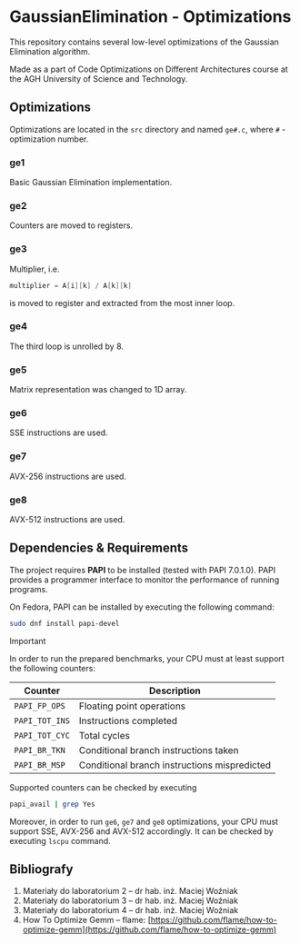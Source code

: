 # GaussianElimination - Optimizations

This repository contains several low-level optimizations of the Gaussian Elimination algorithm.

Made as a part of Code Optimizations on Different Architectures course
at the AGH University of Science and Technology.

## Optimizations

Optimizations are located in the `src` directory and named `ge#.c`, where `#` - optimization number.

### ge1

Basic Gaussian Elimination implementation.

### ge2

Counters are moved to registers.

### ge3

Multiplier, i.e.

```c
multiplier = A[i][k] / A[k][k]
```

is moved to register and extracted from the most inner loop.

### ge4

The third loop is unrolled by 8.

### ge5

Matrix representation was changed to 1D array.

### ge6

SSE instructions are used.

### ge7

AVX-256 instructions are used.

### ge8

AVX-512 instructions are used.

## Dependencies & Requirements

The project requires **PAPI** to be installed (tested with PAPI 7.0.1.0).
PAPI provides a programmer interface to monitor the performance of running programs.

On Fedora, PAPI can be installed by executing the following command:

```bash
sudo dnf install papi-devel
```

> [!IMPORTANT]
> In order to run the prepared benchmarks, your CPU must at least support the following counters:
> 
> | Counter        | Description                                  |
> |----------------|----------------------------------------------|
> | `PAPI_FP_OPS`  | Floating point operations                    |
> | `PAPI_TOT_INS` | Instructions completed                       |
> | `PAPI_TOT_CYC` | Total cycles                                 |
> | `PAPI_BR_TKN`  | Conditional branch instructions taken        |
> | `PAPI_BR_MSP`  | Conditional branch instructions mispredicted |
> 
> Supported counters can be checked by executing
> ```bash
> papi_avail | grep Yes
> ```
> 
> Moreover, in order to run `ge6`, `ge7` and `ge8` optimizations,
> your CPU must support SSE, AVX-256 and AVX-512 accordingly.
> It can be checked by executing `lscpu` command.

## Bibliografy

1. Materiały do laboratorium 2 – dr hab. inż. Maciej Woźniak
2. Materiały do laboratorium 3 – dr hab. inż. Maciej Woźniak
3. Materiały do laboratorium 4 – dr hab. inż. Maciej Woźniak
4. How To Optimize Gemm – flame: [https://github.com/flame/how-to-optimize-gemm](https://github.com/flame/how-to-optimize-gemm)

